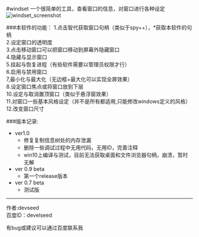 #windset
一个很简单的工具，查看窗口的信息，对窗口进行各种设定<br>
![windset_screenshot](http://imgsrc.baidu.com/forum/w%3D580/sign=baec0b20793e6709be0045f70bc69fb8/ed3b29f40ad162d9efb9951b17dfa9ec8a13cd12.jpg "windset_screenshot")  

###本软件的功能：
1.点击智代获取窗口句柄（类似于spy++），*获取本软件的句柄<br>
2.设定窗口的透明度<br>
3.点击移动窗口可以把窗口移动到屏幕外隐藏窗口<br>
4.隐藏与显示窗口<br>
5.挂起与恢复进程（有些软件需要以管理员权限才行）<br>
6.启用与禁用窗口<br>
7,最小化与最大化（无边框+最大化可以实现全屏效果）<br>
8.设定窗口焦点或将窗口放到下层<br>
10.设定与取消置顶窗口（类似于悬浮窗效果）<br>
11.对窗口一些基本风格设定（并不是所有都适用,只能修改windows定义的风格）<br>
12.改变窗口尺寸<br>

###版本记录:
* ver1.0
  * 修复复制信息树处的内存泄漏<br>
  * 删除一些调试过程中无用代码，无用ID，完善注释<br>
  * win10上编译与测试，目前无法获取桌面和文件浏览器句柄，崩溃，暂时无解<br>
* ver 0.9 beta
  * 第一个release版本<br>
* ver 0.7 beta
  * 测试版<br>

-----------
作者:devseed<br>
百度ID：develseed<br>
<!--发布地址：http://tieba.baidu.com/p/3937349434<br>-->
有bug或建议可以通过百度联系我<br>
